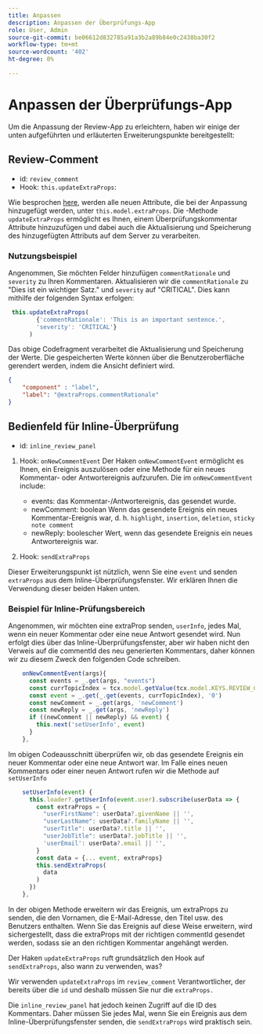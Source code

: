 ```yaml
---
title: Anpassen
description: Anpassen der Überprüfungs-App
role: User, Admin
source-git-commit: be06612d832785a91a3b2a89b84e0c2438ba30f2
workflow-type: tm+mt
source-wordcount: '402'
ht-degree: 0%

---
```



# Anpassen der Überprüfungs-App

Um die Anpassung der Review-App zu erleichtern, haben wir einige der unten aufgeführten und erläuterten Erweiterungspunkte bereitgestellt:

## Review-Comment

- id: `review_comment`
- Hook: `this.updateExtraProps`:

Wie besprochen [here](../../aem_guides_framework/basic-customisation.md), werden alle neuen Attribute, die bei der Anpassung hinzugefügt werden, unter `this.model.extraProps`. Die -Methode `updateExtraProps` ermöglicht es Ihnen, einem Überprüfungskommentar Attribute hinzuzufügen und dabei auch die Aktualisierung und Speicherung des hinzugefügten Attributs auf dem Server zu verarbeiten.

### Nutzungsbeispiel

Angenommen, Sie möchten Felder hinzufügen `commentRationale` und `severity` zu Ihren Kommentaren.
Aktualisieren wir die `commentRationale` zu &quot;Dies ist ein wichtiger Satz.&quot; und `severity` auf &quot;CRITICAL&quot;.
Dies kann mithilfe der folgenden Syntax erfolgen:

```typescript
 this.updateExtraProps(
        {'commentRationale': 'This is an important sentence.',
        'severity': 'CRITICAL'}
      )
```

Das obige Codefragment verarbeitet die Aktualisierung und Speicherung der Werte. Die gespeicherten Werte können über die Benutzeroberfläche gerendert werden, indem die Ansicht definiert wird.

```JSON
{
    "component" : "label",
    "label": "@extraProps.commentRationale"
}
```

## Bedienfeld für Inline-Überprüfung

- id: `inline_review_panel`

1. Hook: `onNewCommentEvent`
Der Haken `onNewCommentEvent` ermöglicht es Ihnen, ein Ereignis auszulösen oder eine Methode für ein neues Kommentar- oder Antwortereignis aufzurufen.
Die im `onNewCommentEvent` include:
   - events: das Kommentar-/Antwortereignis, das gesendet wurde.
   - newComment: boolean Wenn das gesendete Ereignis ein neues Kommentar-Ereignis war, d. h. `highlight`, `insertion`, `deletion`, `sticky note comment`
   - newReply: boolescher Wert, wenn das gesendete Ereignis ein neues Antwortereignis war.

2. Hook: `sendExtraProps`

Dieser Erweiterungspunkt ist nützlich, wenn Sie eine `event` und senden `extraProps` aus dem Inline-Überprüfungsfenster. Wir erklären Ihnen die Verwendung dieser beiden Haken unten.

### Beispiel für Inline-Prüfungsbereich

Angenommen, wir möchten eine extraProp senden, `userInfo`, jedes Mal, wenn ein neuer Kommentar oder eine neue Antwort gesendet wird. Nun erfolgt dies über das Inline-Überprüfungsfenster, aber wir haben nicht den Verweis auf die commentId des neu generierten Kommentars, daher können wir zu diesem Zweck den folgenden Code schreiben.

```typescript
    onNewCommentEvent(args){
      const events = _.get(args, "events")
      const currTopicIndex = tcx.model.getValue(tcx.model.KEYS.REVIEW_CURR_TOPIC) || this.model.currTopicIndex || "0"
      const event = _.get(_.get(events, currTopicIndex), '0')
      const newComment = _.get(args, 'newComment')
      const newReply = _.get(args, 'newReply')
      if ((newComment || newReply) && event) {
        this.next('setUserInfo', event)
      }
    },
```

Im obigen Codeausschnitt überprüfen wir, ob das gesendete Ereignis ein neuer Kommentar oder eine neue Antwort war. Im Falle eines neuen Kommentars oder einer neuen Antwort rufen wir die Methode auf `setUserInfo`

```typescript
    setUserInfo(event) {
      this.loader?.getUserInfo(event.user).subscribe(userData => {
        const extraProps = {
          "userFirstName": userData?.givenName || '',
          "userLastName": userData?.familyName || '',
          "userTitle": userData?.title || '',
          "userJobTitle": userData?.jobTitle || '',
          'userEmail': userData?.email || '',
        }
        const data = {... event, extraProps}
        this.sendExtraProps(
          data
        )
      })
    },
```

In der obigen Methode erweitern wir das Ereignis, um extraProps zu senden, die den Vornamen, die E-Mail-Adresse, den Titel usw. des Benutzers enthalten. Wenn Sie das Ereignis auf diese Weise erweitern, wird sichergestellt, dass die extraProps mit der richtigen commentId gesendet werden, sodass sie an den richtigen Kommentar angehängt werden.

Der Haken `updateExtraProps` ruft grundsätzlich den Hook auf `sendExtraProps`, also wann zu verwenden, was?

Wir verwenden `updateExtraProps` im `review_comment` Verantwortlicher, der bereits über die `id` und deshalb müssen Sie nur die `extraProps.`

Die `inline_review_panel` hat jedoch keinen Zugriff auf die ID des Kommentars. Daher müssen Sie jedes Mal, wenn Sie ein Ereignis aus dem Inline-Überprüfungsfenster senden, die `sendExtraProps` wird praktisch sein.

